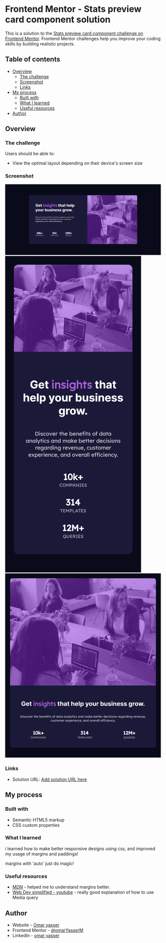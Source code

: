 # Frontend Mentor - Stats preview card component solution

This is a solution to the [Stats preview card component challenge on Frontend Mentor](https://www.frontendmentor.io/challenges/stats-preview-card-component-8JqbgoU62). Frontend Mentor challenges help you improve your coding skills by building realistic projects.

## Table of contents

- [Overview](#overview)
  - [The challenge](#the-challenge)
  - [Screenshot](#screenshot)
  - [Links](#links)
- [My process](#my-process)
  - [Built with](#built-with)
  - [What I learned](#what-i-learned)
  - [Useful resources](#useful-resources)
- [Author](#author)

## Overview

### The challenge

Users should be able to:

- View the optimal layout depending on their device's screen size

### Screenshot

![](./fullscreen.png)
![](./mobile.png)
![](./tab.png)

### Links

- Solution URL: [Add solution URL here](https://your-solution-url.com)

## My process

### Built with

- Semantic HTML5 markup
- CSS custom properties

### What I learned

i learned how to make better responsive designs using css, and improved my usage of margins and paddings!

margins with 'auto' just do magic!

### Useful resources

- [MDN](https://developer.mozilla.org/en-US/docs/Web/CSS/margin) - helped me to understand margins better.
- [Web Dev simplified - youtube](https://www.youtube.com/watch?v=yU7jJ3NbPdA) - really good explanation of how to use Media query

## Author

- Website - [Omar yasser](soon)
- Frontend Mentor - [@omarYasserM](https://www.frontendmentor.io/profile/omarYasserM)
- LinkedIn - [omar yasser](https://www.linkedin.com/in/omar-yasser-33525717a/)
